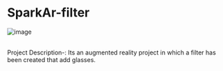 # SparkAr-filter
![image](https://user-images.githubusercontent.com/73026322/188301084-f6455fed-8e85-4c8a-9a51-f3ca7411193c.png)<br></br>

Project Description-: Its an augmented reality project in which a filter has been created that add glasses.
